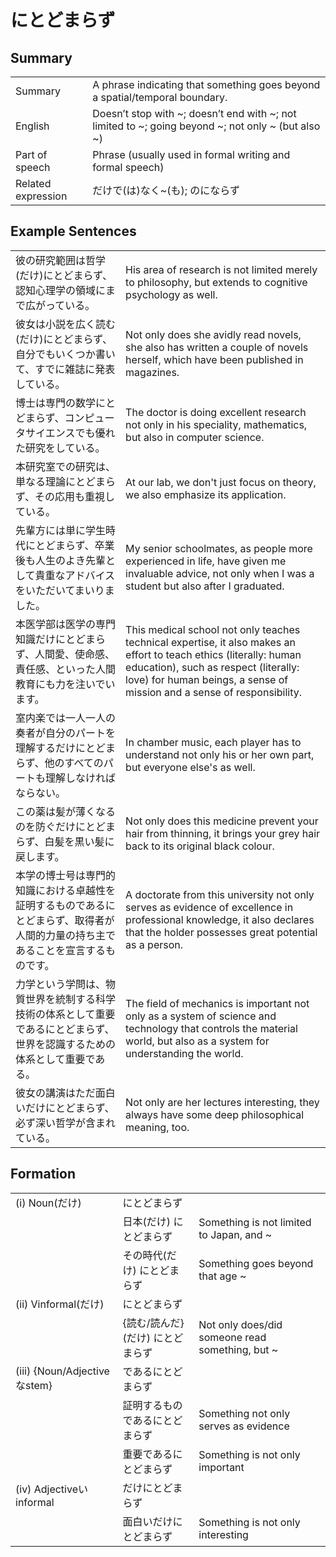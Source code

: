 # にとどまらず

## Summary

<table><tr>   <td>Summary</td>   <td>A phrase indicating that something goes beyond a spatial/temporal boundary.</td></tr><tr>   <td>English</td>   <td>Doesn’t stop with ~; doesn’t end with ~; not limited to ~; going beyond ~; not only ~ (but also ~)</td></tr><tr>   <td>Part of speech</td>   <td>Phrase (usually used in formal writing and formal speech)</td></tr><tr>   <td>Related expression</td>   <td>だけで(は)なく~(も); のにならず</td></tr></table>

## Example Sentences

<table><tr>   <td>彼の研究範囲は哲学(だけ)にとどまらず、認知心理学の領域にまで広がっている。</td>   <td>His area of research is not limited merely to philosophy, but extends to cognitive psychology as well.</td></tr><tr>   <td>彼女は小説を広く読む(だけ)にとどまらず、自分でもいくつか書いて、すでに雑誌に発表している。</td>   <td>Not only does she avidly read novels, she also has written a couple of novels herself, which have been published in magazines.</td></tr><tr>   <td>博士は専門の数学にとどまらず、コンピュータサイエンスでも優れた研究をしている。</td>   <td>The doctor is doing excellent research not only in his speciality, mathematics, but also in computer science.</td></tr><tr>   <td>本研究室での研究は、単なる理論にとどまらず、その応用も重視している。</td>   <td>At our lab, we don't just focus on theory, we also emphasize its application.</td></tr><tr>   <td>先輩方には単に学生時代にとどまらず、卒業後も人生のよき先輩として貴重なアドバイスをいただいてまいりました。</td>   <td>My senior schoolmates, as people more experienced in life, have given me invaluable advice, not only when I was a student but also after I graduated.</td></tr><tr>   <td>本医学部は医学の専門知識だけにとどまらず、人間愛、使命感、責任感、といった人間教育にも力を注いでいます。</td>   <td>This medical school not only teaches technical expertise, it also makes an effort to teach ethics (literally: human education), such as respect (literally: love) for human beings, a sense of mission and a sense of responsibility.</td></tr><tr>   <td>室内楽では一人一人の奏者が自分のパートを理解するだけにとどまらず、他のすべてのパートも理解しなければならない。</td>   <td>In chamber music, each player has to understand not only his or her own part, but everyone else's as well.</td></tr><tr>   <td>この薬は髪が薄くなるのを防ぐだけにとどまらず、白髪を黒い髪に戻します。</td>   <td>Not only does this medicine prevent your hair from thinning, it brings your grey hair back to its original black colour.</td></tr><tr>   <td>本学の博士号は専門的知識における卓越性を証明するものであるにとどまらず、取得者が人間的力量の持ち主であることを宣言するものです。</td>   <td>A doctorate from this university not only serves as evidence of excellence in professional knowledge, it also declares that the holder possesses great potential as a person.</td></tr><tr>   <td>力学という学問は、物質世界を統制する科学技術の体系として重要であるにとどまらず、世界を認識するための体系として重要である。</td>   <td>The field of mechanics is important not only as a system of science and technology that controls the material world, but also as a system for understanding the world.</td></tr><tr>   <td>彼女の講演はただ面白いだけにとどまらず、必ず深い哲学が含まれている。</td>   <td>Not only are her lectures interesting, they always have some deep philosophical meaning, too.</td></tr></table>

## Formation

<table class="table"><tbody><tr class="tr head"><td class="td"><span class="numbers">(i)</span> <span class="bold">Noun(だけ)</span> </td><td class="td"><span class="concept">にとどまらず</span></td><td class="td"></td></tr><tr class="tr"><td class="td"></td><td class="td"><span>日本(だけ)</span> <span class="concept">にとどまらず</span></td><td class="td"><span>Something is not limited to Japan, and ~</span></td></tr><tr class="tr"><td class="td"></td><td class="td"><span>その時代(だけ)</span> <span class="concept">にとどまらず</span></td><td class="td"><span>Something goes beyond that age ~</span></td></tr><tr class="tr head"><td class="td"><span class="numbers">(ii)</span> <span class="bold">Vinformal(だけ)</span> </td><td class="td"><span class="concept">にとどまらず</span></td><td class="td"></td></tr><tr class="tr"><td class="td"></td><td class="td"><span>{読む/読んだ}(だけ)</span> <span class="concept">にとどまらず</span></td><td class="td"><span>Not only does/did someone read something, but ~</span></td></tr><tr class="tr head"><td class="td"><span class="numbers">(iii)</span> <span class="bold">{Noun/Adjectiveなstem}</span></td><td class="td"><span>である</span><span class="concept">にとどまらず</span></td><td class="td"></td></tr><tr class="tr"><td class="td"></td><td class="td"><span>証明するものである</span><span class="concept">にとどまらず</span></td><td class="td"><span>Something not only serves as evidence</span></td></tr><tr class="tr"><td class="td"></td><td class="td"><span>重要である</span><span class="concept">にとどまらず</span></td><td class="td"><span>Something is not only important</span></td></tr><tr class="tr head"><td class="td"><span class="numbers">(iv)</span> <span class="bold">Adjectiveいinformal</span></td><td class="td"><span>だけ</span><span class="concept">にとどまらず</span></td><td class="td"></td></tr><tr class="tr"><td class="td"></td><td class="td"><span>面白いだけ</span><span class="concept">にとどまらず</span></td><td class="td"><span>Something is not only interesting</span></td></tr></tbody></table>

